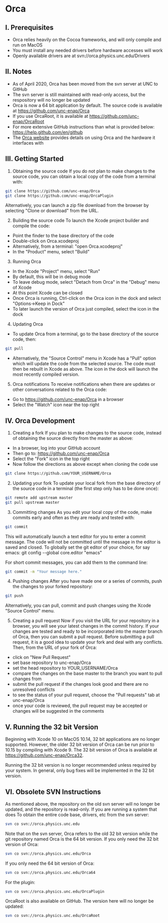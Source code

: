 Orca
====

I. Prerequisites
-------------

- Orca relies heavily on the Cocoa frameworks, and will only compile and run on MacOS
- You must install any needed drivers before hardware accesses will work
- Openly available drivers are at svn://orca.physics.unc.edu/Drivers


II. Notes
---------

- As of April 2020, Orca has been moved from the svn server at UNC to GitHub
- The svn server is still maintained with read-only access, but the respository will no longer be updated
- Orca is now a 64 bit application by default.  The source code is available at https://github.com/unc-enap/Orca
- If you use OrcaRoot, it is available at https://github.com/unc-enap/OrcaRoot
- For more extensive GitHub instructions than what is provided below: https://help.github.com/en/github
- The [Orca website](http://orca.physics.unc.edu) provides details on using Orca and the hardware it interfaces with


III. Getting Started
---------------

1.  Obtaining the source code
If you do not plan to make changes to the source code, you can obtain a local copy of the code from a terminal with:
```bash
git clone https://github.com/unc-enap/Orca
git clone https://github.com/unc-enap/OrcaPlugin
```
Alternatively, you can launch a zip file download from the browser by selecting "Clone or download" from the URL.

2.  Building the source code
To launch the Xcode project builder and compile the code:
- Point the finder to the base directory of the code
- Double-click on Orca.xcodeproj
- Alternatively, from a terminal: "open Orca.xcodeproj"
- In the "Product" menu, select "Build"

3.  Running Orca
- In the Xcode "Project" menu, select "Run"
- By default, this will be in debug mode
- To leave debug mode, select "Detach from Orca" in the "Debug" menu of Xcode
- At this point Xcode can be closed
- Once Orca is running, Ctrl-click on the Orca icon in the dock and select "Options->Keep in Dock"
- To later launch the version of Orca just compiled, select the icon in the dock

4.  Updating Orca
- To update Orca from a terminal, go to the base directory of the source code, then:
```bash
git pull
```
- Alternatively, the "Source Control" menu in Xcode has a "Pull" option which will update the code from the selected source.
The code must then be rebuilt in Xcode as above.  The icon in the dock will launch the most recently compiled version.

5.  Orca notifications
To receive notifications when there are updates or other conversations related to the Orca code:
- Go to https://github.com/unc-enap/Orca in a browser
- Select the "Watch" icon near the top right


IV.  Orca Development
---------------------

1.  Creating a fork
If you plan to make changes to the source code, instead of obtaining the source directly from the master as above:
- In a browser, log into your GitHub account
- Then go to: https://github.com/unc-enap/Orca
- Select the "Fork" icon in the top right
- Now follow the directions as above except when cloning the code use
```bash
git clone https://github.com/YOUR_USERNAME/Orca
```

2.  Updating your fork
To update your local fork from the base directory of the source code in a terminal (the first step only has to be done once):
```bash
git remote add upstream master
git pull upstream master
```

3.  Committing changes
As you edit your local copy of the code, make commits early and often as they are ready and tested with:
```bash
git commit
```

This will automatically launch a text editor for you to enter a commit message.
The code will not be committed until the message in the editor is saved and closed.
To globally set the git editor of your choice, for say emacs:
git config --global core.editor "emacs"

For short commit messages, you can add them to the command line:
```bash
git commit -m "Your message here."
```

4.  Pushing changes
After you have made one or a series of commits, push the changes to your forked repository:
```bash
git push
```
Alternatively, you can pull, commit and push changes using the Xcode "Source Control" menu.

5.  Creating a pull request
Now if you visit the URL for your repository in a browser, you will see your latest changes in the commit history.  If your changes are tested and ready to be incorporated into the master branch of Orca, then you can submit a pull request.  Before submitting a pull request, it is a good idea to update your fork and deal with any conflicts.  Then, from the URL of your fork of Orca:
- click on "New Pull Request"
- set base repository to unc-enap/Orca
- set the head repository to YOUR_USERNAME/Orca
- compare the changes on the base master to the branch you want to pull changes from
- submit the pull request if the changes look good and there are no unresolved conflicts
- to see the status of your pull request, choose the "Pull requests" tab at unc-enap/Orca
- once your code is reviewed, the pull request may be accepted or changes will be suggested in the comments


V.  Running the 32 bit Version
------------------------------

Beginning with Xcode 10 on MacOS 10.14, 32 bit applications are no longer supported.  However, the older 32 bit version of Orca can be run prior to 10.15 by compiling with Xcode 9.  The 32 bit version of Orca is available at https://github.com/unc-enap/Orca32.

Running the 32 bit version is no longer recommended unless required by your system.  In general, only bug fixes will be implemented in the 32 bit version.


VI.  Obsolete SVN Instructions
------------------------------

As mentioned above, the repository on the old svn server will no longer be updated, and the repository is read-only.
If you are running a system that does
To obtain the entire code base, drivers, etc from the svn server:
```bash
svn co svn://orca.physics.unc.edu
```

Note that on the svn server, Orca refers to the old 32 bit version while the git repository named Orca is the 64 bit version.
If you only need the 32 bit version of Orca:
```bash
svn co svn://orca.physics.unc.edu/Orca
```

If you only need the 64 bit version of Orca:
```bash
svn co svn://orca.physics.unc.edu/Orca64
```

For the plugin:
```bash
svn co svn://orca.physics.unc.edu/OrcaPlugin
```

OrcaRoot is also available on GitHub.  The version here will no longer be updated:
```bash
svn co svn://orca.physics.unc.edu/OrcaRoot
```
